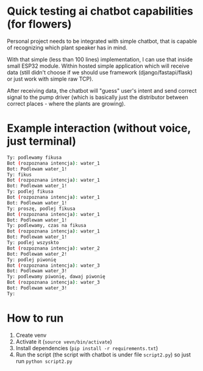 # Quick testing ai chatbot capabilities (for flowers)

Personal project needs to be integrated with simple chatbot, that is capable of recognizing which plant speaker has in mind. 

With that simple (less than 100 lines) implementation, I can use that inside small ESP32 module. Within hosted simple application which will receive data (still didn't choose if we should use framework (django/fastapi/flask) or just work with simple raw TCP).

After receiving data, the chatbot will "guess" user's intent and send correct signal to the pump driver (which is basically just the distributor between correct places - where the plants are growing).

# Example interaction (without voice, just terminal)

```bash
Ty: podlewamy fikusa
Bot (rozpoznana intencja): water_1
Bot: Podlewam water_1!
Ty: fikus
Bot (rozpoznana intencja): water_1
Bot: Podlewam water_1!
Ty: podlej fikusa
Bot (rozpoznana intencja): water_1
Bot: Podlewam water_1!
Ty: proszę, podlej fikusa
Bot (rozpoznana intencja): water_1
Bot: Podlewam water_1!
Ty: podlewamy, czas na fikusa
Bot (rozpoznana intencja): water_1
Bot: Podlewam water_1!
Ty: podlej wszyskto
Bot (rozpoznana intencja): water_2
Bot: Podlewam water_2!
Ty: podlej piwonię
Bot (rozpoznana intencja): water_3
Bot: Podlewam water_3!
Ty: podlewamy piwonię, dawaj piwonię
Bot (rozpoznana intencja): water_3
Bot: Podlewam water_3!
Ty:
```

# How to run

1. Create venv
2. Activate it (`source vevn/bin/activate`)
3. Install dependencies (`pip install -r requirements.txt`)
4. Run the script (the script with chatbot is under file `script2.py`) so just run `python script2.py`
